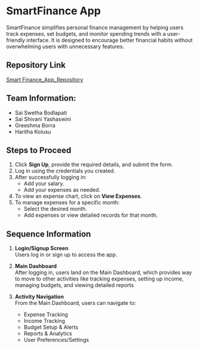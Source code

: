 # SmartFinance App
SmartFinance simplifies personal finance management by helping users track expenses, set budgets, and monitor spending trends with a user-friendly interface. It is designed to encourage better financial habits without overwhelming users with unnecessary features.
## Repository Link
[Smart Finance_App_Repository](https://github.com/SaiSwethaBodlapati/Smart_Finance)

##  Team Information:  
- Sai Swetha Bodlapati 
- Sai Shivani Yashaswini
- Greeshma Borra
- Haritha Kolusu

## Steps to Proceed  
1. Click **Sign Up**, provide the required details, and submit the form.  
2. Log in using the credentials you created.  
3. After successfully logging in:  
   - Add your salary.  
   - Add your expenses as needed.  
4. To view an expense chart, click on **View Expenses**.  
5. To manage expenses for a specific month:  
   - Select the desired month.  
   - Add expenses or view detailed records for that month.  

##  Sequence Information
1. **Login/Signup Screen**  
   Users log in or sign up to access the app.  

2. **Main Dashboard**  
   After logging in, users land on the Main Dashboard, which provides way to move to other activities like tracking expenses, setting up income, managing budgets, and viewing detailed reports  

3. **Activity Navigation**  
   From the Main Dashboard, users can navigate to:  
   - Expense Tracking  
   - Income Tracking  
   - Budget Setup & Alerts  
   - Reports & Analytics  
   - User Preferences/Settings  
